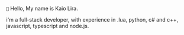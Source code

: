 `👋` Hello, My name is Kaio Lira.

i'm a full-stack developer, with experience in .lua, python, c# and c++, javascript, typescript and node.js.

